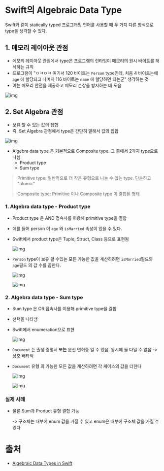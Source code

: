 # Swift의 Algebraic Data Type

Swift와 같이 statically typed 프로그래밍 언어를 사용할 때 두 가지 다른 방식으로 type을 생각할 수 있다. 

## 1. 메모리 레이아웃 관점

- 메모리 레이아웃 관점에서 type은 프로그램의 런타임이 메모리의 원시 바이트를 해석하는 규칙
- 프로그램이 "ㅇㅋㅇㅋ 여기서 120 바이트는 `Person` type인데, 처음 4 바이트는에 `age` 에 할당되고 나머지 116 바이트는 `name` 에 할당하면 되는군" 생각하는 것
- 이는 메모리 안전을 제공하고 메모리 손상을 방지하는 데 도움

![img](https://miro.medium.com/max/3176/1*h17d7rNqM7su-vnlO9uv2g.png)

## 2. Set Algebra 관점

- 보유 할 수 있는 값의 집합 
- 즉, Set Algebra 관점에서 type은 간단히 말해서 값의 집합

![img](https://miro.medium.com/max/1908/1*cjUE-Djltsow9GsXVplwTQ.jpeg)

- Algebra data type 은 기본적으로 Composite type. 그 중에서 2가지 type으로 나뉨
  - Product type
  - Sum type

> Primitive type: 일반적으로 더 작은 유형으로 나눌 수 없는 type. 단순하고 "atomic"
>
> Composite type: Primitive 이나 Composite type 이 결합된 형태

### 1. Algebra data type - Product type

- Product type 은 AND 접속사를 이용해 primitive type을 결합

- 예를 들어 person 이 `age` 와 `isMarried` 속성이 있을 수 있다. 

- Swift에서 product type은 Tuple, Struct, Class 등으로 표현됨

  ![img](https://miro.medium.com/max/1894/1*7YnFIOJSJAwgfDm8Zit2qA.jpeg)

- `Person` type이 보유 할 수있는 모든 가능한 값을 계산하려면 `isMarried`필드와 `age`필드 의 값 수를 곱한다.

  ![img](https://miro.medium.com/max/1872/1*5Uw1gecrBU5AZ49sCqQgVg.jpeg)

  ![img](https://miro.medium.com/max/1920/1*FcGcO2er8I5PP7-GiXl0ig.jpeg)

### 2. Algebra data type - Sum type

- Sum type 은 OR 접속사를 이용해 primitive type을 결합

- 선택을 나타냄

- Swift에서 enumeration으로 표현

  ![img](https://miro.medium.com/max/1528/1*LfrUC5BPNuwekyYnO943_w.jpeg)

- `Document` 는 출생 증명서 **또는** 운전 면허증 일 수 있음. 동시에 둘 다일 수 없음 -> 상호 배타적

- `Document` 유형 의 가능한 모든 값을 계산하려면 각 케이스의 값을 더한다

  ![img](https://miro.medium.com/max/1930/1*tZaBZzx4kXimsQv6ee9qFg.jpeg)

  ![img](https://miro.medium.com/max/1938/1*8Oq3zyJaz9RxItbptlkHFA.jpeg)

### 실제 사례

- 물론 Sum과 Product 유형 결합 가능

  -> 구조체는 내부에 enum 값을 가질 수 있고 enum은 내부에 구조체 값을 가질 수 있다

# 출처

- [Algebraic Data Types in Swift](https://medium.com/nerd-for-tech/algebraic-data-types-in-swift-2a777b24253d)

